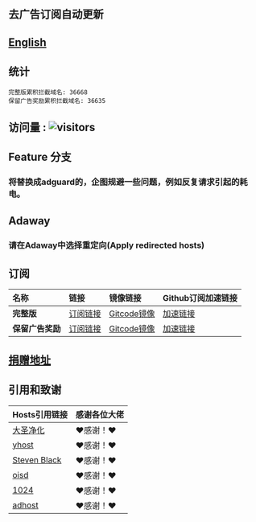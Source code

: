 ## 去广告订阅自动更新
## [English](./README_en.md)

## 统计
```
完整版累积拦截域名: 36668
保留广告奖励累积拦截域名: 36635
```
## 访问量 : ![visitors](https://visitor-badge.glitch.me/badge?page_id=lingeringsound.10007_auto&left_color=green&right_color=red)


## Feature 分支
### 将替换成adguard的，企图规避一些问题，例如反复请求引起的耗电。

## Adaway
### 请在Adaway中选择**重定向(Apply redirected hosts)**

## 订阅

| **名称** | **链接** | **镜像链接** | **Github订阅加速链接** |
| :-- | :-- | :-- | :-- |
| **完整版** | [订阅链接](https://raw.githubusercontent.com/lingeringsound/10007_auto/Feature/all) | [Gitcode镜像](https://gitcode.net/weixin_45617236/10007_auto/-/raw/Feature/all) | [加速链接](https://raw.gitmirror.com/lingeringsound/10007_auto/Feature/all) |
| **保留广告奖励** | [订阅链接](https://raw.githubusercontent.com/lingeringsound/10007_auto/Feature/reward) | [Gitcode镜像](https://gitcode.net/weixin_45617236/10007_auto/-/raw/Feature/reward) | [加速链接](https://raw.gitmirror.com/lingeringsound/10007_auto/Feature/reward) |

## **[捐赠地址](https://github.com/lingeringsound/10007)**

## 引用和致谢
| **Hosts引用链接** | 感谢各位大佬 |
| :-- | :-- |
| [大圣净化](https://github.com/jdlingyu/ad-wars) | ❤感谢！❤ |
| [yhost](https://github.com/VeleSila/yhosts) | ❤感谢！❤ |
| [Steven Black](https://github.com/StevenBlack/hosts) | ❤感谢！❤ |
| [oisd](https://oisd.nl/howto) | ❤感谢！❤ |
| [1024](https://github.com/Goooler/1024_hosts) | ❤感谢！❤ |
| [adhost](https://github.com/E7KMbb/AD-hosts) | ❤感谢！❤ |

